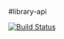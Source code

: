#library-api

[![Build Status](https://app.travis-ci.com/glaubersilverio/library-api.svg?branch=main)](https://app.travis-ci.com/glaubersilverio/library-api)